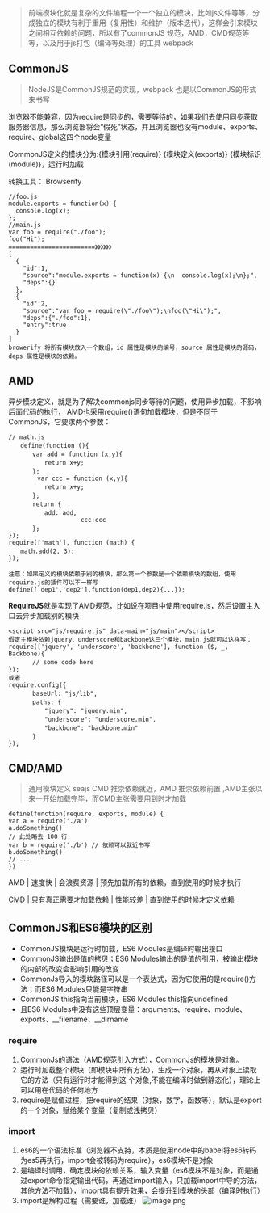 >前端模块化就是复杂的文件编程一个一个独立的模块，比如js文件等等，分成独立的模块有利于重用（复用性）和维护（版本迭代），这样会引来模块之间相互依赖的问题，所以有了commonJS 规范，AMD，CMD规范等等，以及用于js打包（编译等处理）的工具 webpack

## CommonJS
>NodeJS是CommonJS规范的实现，webpack 也是以CommonJS的形式来书写

浏览器不能兼容，因为require是同步的，需要等待的，如果我们去使用同步获取服务器信息，那么浏览器将会“假死”状态，并且浏览器也没有module、exports、require、global这四个node变量

CommonJS定义的模块分为:{模块引用(require)} {模块定义(exports)} {模块标识(module)}，运行时加载

转换工具： Browserify
```
//foo.js
module.exports = function(x) {
  console.log(x);
};
//main.js
var foo = require("./foo");
foo("Hi");
========================》》》》》》
[
  {
    "id":1,
    "source":"module.exports = function(x) {\n  console.log(x);\n};",
    "deps":{}
  },
  {
    "id":2,
    "source":"var foo = require(\"./foo\");\nfoo(\"Hi\");",
    "deps":{"./foo":1},
    "entry":true
  }
]
browerify 将所有模块放入一个数组，id 属性是模块的编号，source 属性是模块的源码，deps 属性是模块的依赖。
```

## AMD
异步模块定义，就是为了解决commonjs同步等待的问题，使用异步加载，不影响后面代码的执行， AMD也采用require()语句加载模块，但是不同于CommonJS，它要求两个参数：
```
// math.js
　　define(function (){
　　　　var add = function (x,y){
　　　　　　return x+y;
　　　　};
        var ccc = function (x,y){
　　　　　　return x+y;
　　　　};
　　　　return {
　　　　　　add: add,
                    ccc:ccc
　　　　};
});
require(['math'], function (math) {
　　math.add(2, 3);
});

注意：如果定义的模块依赖于别的模块，那么第一个参数是一个依赖模块的数组，使用require.js的插件可以不一样写
define(['dep1','dep2'],function(dep1,dep2){...});
```
**RequireJS**就是实现了AMD规范，比如说在项目中使用require.js，然后设置主入口去异步加载别的模块
```
<script src="js/require.js" data-main="js/main"></script>
假定主模块依赖jquery、underscore和backbone这三个模块，main.js就可以这样写：
require(['jquery', 'underscore', 'backbone'], function ($, _, Backbone){
　　　　// some code here
});
或者
require.config({
　　　　baseUrl: "js/lib",
　　　　paths: {
　　　　　　"jquery": "jquery.min",
　　　　　　"underscore": "underscore.min",
　　　　　　"backbone": "backbone.min"
　　　　}
});
```
## CMD/AMD
>通用模块定义 seajs  CMD 推崇依赖就近，AMD 推崇依赖前置 ,AMD主张以来一开始加载完毕，而CMD主张需要用到时才加载
```
define(function(require, exports, module) {
var a = require('./a')
a.doSomething()
// 此处略去 100 行
var b = require('./b') // 依赖可以就近书写
b.doSomething()
// ...
})
```
AMD | 速度快 | 会浪费资源 | 预先加载所有的依赖，直到使用的时候才执行

CMD | 只有真正需要才加载依赖 | 性能较差 | 直到使用的时候才定义依赖

## CommonJS和ES6模块的区别
* CommonJS模块是运行时加载，ES6 Modules是编译时输出接口
* CommonJS输出是值的拷贝；ES6 Modules输出的是值的引用，被输出模块的内部的改变会影响引用的改变
* CommonJs导入的模块路径可以是一个表达式，因为它使用的是require()方法；而ES6 Modules只能是字符串
* CommonJS this指向当前模块，ES6 Modules this指向undefined
* 且ES6 Modules中没有这些顶层变量：arguments、require、module、exports、__filename、__dirname

### require
1. CommonJs的语法（AMD规范引入方式），CommonJs的模块是对象。
2. 运行时加载整个模块（即模块中所有方法），生成一个对象，再从对象上读取它的方法（只有运行时才能得到这 个对象,不能在编译时做到静态化），理论上可以用在代码的任何地方
3.  require是赋值过程，把require的结果（对象，数字，函数等），默认是export的一个对象，赋给某个变量（复制或浅拷贝）
### import
1. es6的一个语法标准（浏览器不支持，本质是使用node中的babel将es6转码为es5再执行，import会被转码为require），es6模块不是对象
2. 是编译时调用，确定模块的依赖关系，输入变量（es6模块不是对象，而是通过export命令指定输出代码，再通过import输入，只加载import中导的方法，其他方法不加载），import具有提升效果，会提升到模块的头部（编译时执行）
3. import是解构过程（需要谁，加载谁）
![image.png](https://p6-juejin.byteimg.com/tos-cn-i-k3u1fbpfcp/3f9766ff131848279424d1af6ad0d269~tplv-k3u1fbpfcp-watermark.image?)